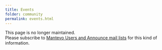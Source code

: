 ```yaml
---
title: Events
folder: community
permalink: events.html
---
```


This page is no longer maintained.  
Please subscribe to [Mantevo Users and Announce mail lists](mail_lists.html) for this kind of information.